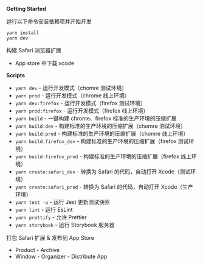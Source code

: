 **Getting Started**

运行以下命令安装依赖项并开始开发

```
yarn install
yarn dev
```

构建 Safari 浏览器扩展

-   App store 中下载 xcode

**Scripts**

-   `yarn dev` - 运行开发模式（chomre 测试环境）
-   `yarn prod` - 运行开发模式（chrome 线上环境）
-   `yarn dev:firefox` - 运行开发模式（firefox 测试环境）
-   `yarn prod:firefox` - 运行开发模式（firefox 线上环境）
-   `yarn build` - 一键构建 chrome、firefox 标准的生产环境的压缩扩展
-   `yarn build:dev` - 构建标准的生产环境的压缩扩展（chomre 测试环境）
-   `yarn build:prod` - 构建标准的生产环境的压缩扩展（chomre 线上环境）
-   `yarn build:firefox_dev` - 构建标准的生产环境的压缩扩展（firefox 测试环境）
-   `yarn build:firefox_prod` - 构建标准的生产环境的压缩扩展（firefox 线上环境）
-   `yarn create:safari_dev` - 转换为 Safari 的代码，自动打开 Xcode（测试环境）
-   `yarn create:safari_prod` - 转换为 Safari 的代码，自动打开 Xcode（生产环境）
-   `yarn test -u` - 运行 Jest 更新测试快照
-   `yarn lint` - 运行 EsLint
-   `yarn prettify` - 允许 Prettier
-   `yarn storybook` - 运行 Storybook 服务器

打包 Safari 扩展 & 发布到 App Store

-   Product - Archive
-   Window - Organizer - Distribute App

